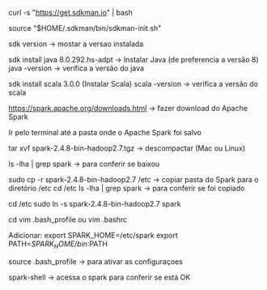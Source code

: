 curl -s "https://get.sdkman.io" | bash

source "$HOME/.sdkman/bin/sdkman-init.sh"

sdk version -> mostar a versao instalada

sdk install java 8.0.292.hs-adpt -> Instalar Java (de preferencia a versão 8)
java -version -> verifica a versão do java

sdk install scala 3.0.0 (Instalar Scala)
scala -version -> verifica a versão do scala

https://spark.apache.org/downloads.html -> fazer download do Apache Spark

Ir pelo terminal até a pasta onde o Apache Spark foi salvo

tar xvf spark-2.4.8-bin-hadoop2.7.tgz -> descompactar (Mac ou Linux)

ls -lha | grep spark -> para conferir se baixou

sudo cp -r spark-2.4.8-bin-hadoop2.7 /etc -> copiar pasta do Spark para o diretório /etc
cd /etc
ls -lha | grep spark -> para conferir se foi copiado

cd /etc
sudo ln -s spark-2.4.8-bin-hadoop2.7 spark

cd
vim .bash_profile ou vim .bashrc

Adicionar:
export SPARK_HOME=/etc/spark
export PATH=$SPARK_HOME/bin:$PATH

source .bash_profile -> para ativar as configuraçoes

spark-shell -> acessa o spark para conferir se está OK